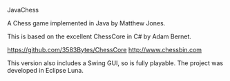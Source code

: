 JavaChess

A Chess game implemented in Java by Matthew Jones.

This is based on the excellent ChessCore in C# by Adam Bernet.

https://github.com/3583Bytes/ChessCore
http://www.chessbin.com

This version also includes a Swing GUI, so is fully playable.
The project was developed in Eclipse Luna.


